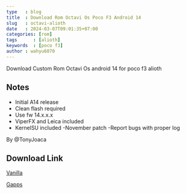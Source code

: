 ```yaml
---
type   : blog
title  : Download Rom Octavi Os Poco F3 Android 14
slug   : octavi-alioth
date   : 2024-03-07T09:01:35+07:00
categories: [rom]
tags      : [alioth]
keywords  : [poco f3]
author : wahyu6070
---
```


Download Custom Rom Octavi Os android 14 for poco f3 alioth


## Notes
- Initial A14 release
- Clean flash required
- Use fw 14.x.x.x
- ViperFX and Leica included
- KernelSU included
-November patch 
-Report bugs with proper log

By @TonyJoaca


## Download Link 

[Vanilla](https://mega.nz/file/y08SDa6C#Cf8cbVzA1xyNCrEDsF1nc5hMrrHeagXI5ol_iDTaK1k)

[Gapps](https://mega.nz/file/zgtmCDDY#zrYYBo1z2jhpVYZHrVy_4C-UwU_NANXenefFtO2ov6U)
